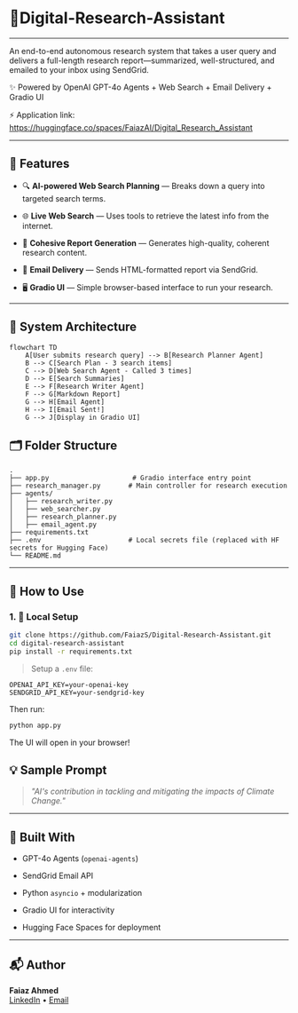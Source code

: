 # 🧠Digital-Research-Assistant
---
An end-to-end autonomous research system that takes a user query and delivers a full-length research report—summarized, well-structured, and emailed to your inbox using SendGrid.

✨ Powered by OpenAI GPT-4o Agents + Web Search + Email Delivery + Gradio UI  

⚡ Application link: https://huggingface.co/spaces/FaiazAI/Digital_Research_Assistant

---

## 📌 Features

- 🔍 **AI-powered Web Search Planning** — Breaks down a query into targeted search terms.
  
- 🌐 **Live Web Search** — Uses tools to retrieve the latest info from the internet.
  
- 📝 **Cohesive Report Generation** — Generates high-quality, coherent research content.
  
- 📧 **Email Delivery** — Sends HTML-formatted report via SendGrid.
  
- 🖥️ **Gradio UI** — Simple browser-based interface to run your research.
  
---

## 🧱 System Architecture

```mermaid
flowchart TD
    A[User submits research query] --> B[Research Planner Agent]
    B --> C[Search Plan - 3 search items]
    C --> D[Web Search Agent - Called 3 times]
    D --> E[Search Summaries]
    E --> F[Research Writer Agent]
    F --> G[Markdown Report]
    G --> H[Email Agent]
    H --> I[Email Sent!]
    G --> J[Display in Gradio UI]

```
## 🗂 Folder Structure

```
.
├── app.py                     # Gradio interface entry point
├── research_manager.py       # Main controller for research execution
├── agents/
│   ├── research_writer.py
│   ├── web_searcher.py
│   ├── research_planner.py
│   ├── email_agent.py
├── requirements.txt
├── .env                      # Local secrets file (replaced with HF secrets for Hugging Face)
└── README.md
```
---

## 🚀 How to Use

### 1. 🧪 Local Setup

```bash
git clone https://github.com/FaiazS/Digital-Research-Assistant.git
cd digital-research-assistant
pip install -r requirements.txt
```

> Setup a `.env` file:

```
OPENAI_API_KEY=your-openai-key
SENDGRID_API_KEY=your-sendgrid-key
```

Then run:

```bash
python app.py
```

The UI will open in your browser!

## 💡 Sample Prompt

> _"AI's contribution in tackling and mitigating the impacts of Climate Change."_

---

## 🧠 Built With

- GPT-4o Agents (`openai-agents`)
  
- SendGrid Email API
  
- Python `asyncio` + modularization
  
- Gradio UI for interactivity
  
- Hugging Face Spaces for deployment

---

## 📬 Author

**Faiaz Ahmed**  
[LinkedIn](https://www.linkedin.com/in/faiazahmed22/) • [Email](mailto:faiazrex8@gmail.com)
